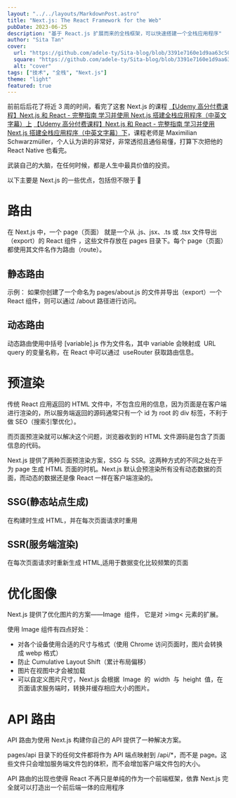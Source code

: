 ```yaml
---
layout: "../../layouts/MarkdownPost.astro"
title: "Next.js: The React Framework for the Web"
pubDate: 2023-06-25
description: "基于 React.js 扩展而来的全栈框架，可以快速搭建一个全栈应用程序"
author: "Sita Tan"
cover:
  url: "https://github.com/adele-ty/Sita-blog/blob/3391e7160e1d9aa63c506d3069794f8770d63c22/src/images/nextJS/nextJS.png?raw=true"
  square: "https://github.com/adele-ty/Sita-blog/blob/3391e7160e1d9aa63c506d3069794f8770d63c22/src/images/nextJS/nextJS.png?raw=true"
  alt: "cover"
tags: ["技术", "全栈", "Next.js"]
theme: "light"
featured: true
---
```


前前后后花了将近 3 周的时间，看完了这套 Next.js 的课程 [【Udemy 高分付费课程】Next.js 和 React - 完整指南 学习并使用 Next.js 搭建全栈应用程序（中英文字幕）上](https://www.bilibili.com/video/BV1G54y1o7RP/?vd_source=5b1a2d002407b526d14691e59aa59da6) [【Udemy 高分付费课程】Next.js 和 React - 完整指南 学习并使用 Next.js 搭建全栈应用程序（中英文字幕）下](https://www.bilibili.com/video/BV1v5411X7RG/?vd_source=5b1a2d002407b526d14691e59aa59da6)，课程老师是 Maximilian Schwarzmüller，个人认为讲的非常好，非常透彻且通俗易懂，打算下次把他的 React Native 也看完。

武装自己的大脑，在任何时候，都是人生中最具价值的投资。

以下主要是 Next.js 的一些优点，包括但不限于 🤠

# 路由

在 Next.js 中，一个 page（页面） 就是一个从 .js、jsx、.ts 或 .tsx 文件导出（export）的 React 组件 ，这些文件存放在 pages 目录下。每个 page（页面）都使用其文件名作为路由（route）。

## 静态路由

示例： 如果你创建了一个命名为 pages/about.js 的文件并导出（export）一个 React 组件，则可以通过 /about 路径进行访问。

## 动态路由

动态路由使用中括号 [variable].js 作为文件名，其中 variable 会映射成  URL query 的变量名称，在 React 中可以通过  useRouter 获取路由信息。

# 预渲染

传统 React 应用返回的 HTML 文件中，不包含应用的信息，因为页面是在客户端进行渲染的，所以服务端返回的源码通常只有一个 id 为 root 的 div 标签，不利于做 SEO（搜索引擎优化）。

而页面预渲染就可以解决这个问题，浏览器收到的 HTML 文件源码是包含了页面信息的代码。

Next.js 提供了两种页面预渲染方案，SSG 与 SSR。这两种方式的不同之处在于为 page 生成 HTML 页面的时机。Next.js 默认会预渲染所有没有动态数据的页面，而动态的数据还是像 React 一样在客户端渲染的。

## SSG(静态站点生成)

在构建时生成 HTML，并在每次页面请求时重用

## SSR(服务端渲染)

在每次页面请求时重新生成 HTML,适用于数据变化比较频繁的页面

# 优化图像

Next.js 提供了优化图片的方案——Image  组件， 它是对 &gt;img&lt; 元素的扩展。

使用 Image 组件有四点好处：

- 对各个设备使用合适的尺寸与格式（使用 Chrome 访问页面时，图片会转换成 webp 格式）
- 防止 Cumulative Layout Shift（累计布局偏移）
- 图片在视图中才会被加载
- 可以自定义图片尺寸，Next.js 会根据  Image  的  width  与  height  值，在页面请求服务端时，转换并缓存相应大小的图片。

# API 路由

API 路由为使用 Next.js 构建你自己的 API 提供了一种解决方案。

pages/api 目录下的任何文件都将作为 API 端点映射到 /api/\*，而不是 page。这些文件只会增加服务端文件包的体积，而不会增加客户端文件包的大小。

API 路由的出现也使得 React 不再只是单纯的作为一个前端框架，依靠 Next.js 完全就可以打造出一个前后端一体的应用程序
